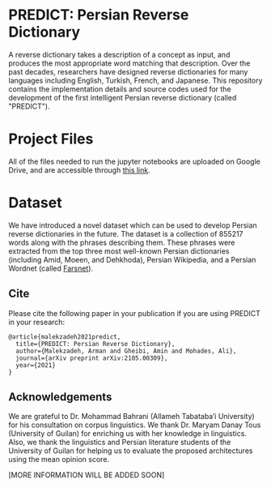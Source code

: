 # PREDICT: Persian Reverse Dictionary
A reverse dictionary takes a description of a concept as input, and produces the most appropriate word matching that description. Over the past decades, researchers have designed reverse dictionaries for many languages including English, Turkish, French, and Japanese. This repository contains the implementation details and source codes used for the development of the first intelligent Persian reverse dictionary (called "PREDICT"). 

# Project Files

All of the files needed to run the jupyter notebooks are uploaded on Google Drive, and are accessible through [this link](https://drive.google.com/drive/folders/1OzVUPS9dv3YlaVodm47cjuDl9ojiFzM7?usp=sharing).

# Dataset

We have introduced a novel dataset which can be used to develop Persian reverse dictionaries in the future. The dataset is a collection of 855217 words along with the phrases describing them. These phrases were extracted from the top three most well-known Persian dictionaries (including Amid, Moeen, and Dehkhoda), Persian Wikipedia, and a Persian Wordnet (called [Farsnet](http://farsnet.sbu.ac.ir)).

Cite
---

Please cite the following paper in your publication if you are using PREDICT in your research:
```
@article{malekzadeh2021predict,
  title={PREDICT: Persian Reverse Dictionary},
  author={Malekzadeh, Arman and Gheibi, Amin and Mohades, Ali},
  journal={arXiv preprint arXiv:2105.00309},
  year={2021}
}
```

Acknowledgements
---
We are grateful to Dr. Mohammad Bahrani (Allameh Tabataba’i University) for his consultation on corpus linguistics.
We thank Dr. Maryam Danay Tous (University of Guilan) for enriching us with her knowledge in linguistics. Also, we
thank the linguistics and Persian literature students of the University of Guilan for helping us to evaluate the proposed
architectures using the mean opinion score.

[MORE INFORMATION WILL BE ADDED SOON]
